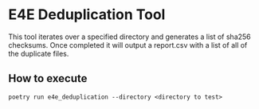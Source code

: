 # E4E Deduplication Tool
This tool iterates over a specified directory and generates a list of sha256 checksums.  Once completed it will output a report.csv with a list of all of the duplicate files.

## How to execute
```
poetry run e4e_deduplication --directory <directory to test>
```